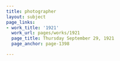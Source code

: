```yaml
---
title: photographer
layout: subject
page_links:
- work_title: '1921'
  work_url: pages/works/1921
  page_title: Thursday September 29, 1921
  page_anchor: page-1398

---
```

